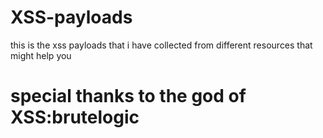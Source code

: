# XSS-payloads
this is the xss payloads that i have collected from different resources that might help you
# special thanks to the god of XSS:brutelogic

